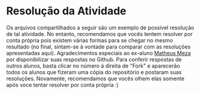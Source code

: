 # Resolução da Atividade
Os arquivos compartilhados a seguir são um exemplo de possível resolução de tal atividade. No entanto, recomendamos que vocês tentem resolver por conta própria pois existem várias formas para se chegar no mesmo resultado (no final, sintam-se à vontade para comparar com as resoluções apresentadas aqui). Agradecimentos especiais ao ex-aluno [Matheus Meza](https://github.com/mathmeza) por disponibilizar suas respostas no Github. Para conferir respostas de outros alunos, basta clicar no número à direita de "Fork" e aparecerão todos os alunos que fizeram uma cópia do repositório e postaram suas resoluções. Novamente, recomendamos que vocês olhem elas somente após voce tentar resolver por conta própria :)
